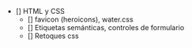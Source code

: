 - [] HTML y CSS
  - [] favicon (heroicons), water.css
  - [] Etiquetas semánticas, controles de formulario
  - [] Retoques css